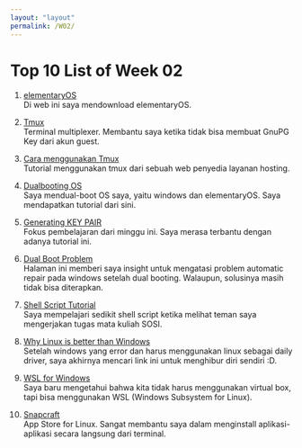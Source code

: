 ```yaml
---
layout: "layout"
permalink: /W02/
---
```


# Top 10 List of Week 02

1. [elementaryOS](https://elementary.io)<br>
Di web ini saya mendownload elementaryOS.

2. [Tmux](https://github.com/tmux/tmux/wiki)<br>
Terminal multiplexer. Membantu saya ketika tidak bisa membuat GnuPG Key dari akun guest.

3. [Cara menggunakan Tmux](https://www.hostinger.co.id/tutorial/tmux-cheat-sheet)<br>
Tutorial menggunakan tmux dari sebuah web penyedia layanan hosting.

4. [Dualbooting OS](https://www.youtube.com/watch?v=tU9whFoOEF0)<br>
Saya mendual-boot OS saya, yaitu windows dan elementaryOS. Saya mendapatkan tutorial dari sini.

5. [Generating KEY PAIR](https://osp4diss.vlsm.org/CBKadal2.html)<br>
Fokus pembelajaran dari minggu ini. Saya merasa terbantu dengan adanya tutorial ini.

6. [Dual Boot Problem](https://superuser.com/questions/1353245/windows-10-stuck-at-automatic-repair-after-dual-booting-with-ubuntu-18-04)<br>
Halaman ini memberi saya insight untuk mengatasi problem automatic repair pada windows setelah dual booting. Walaupun, solusinya masih tidak bisa diterapkan.

7. [Shell Script Tutorial](https://www.shellscript.sh/index.html)<br>
Saya mempelajari sedikit shell script ketika melihat teman saya mengerjakan tugas mata kuliah SOSI.

8. [Why Linux is better than Windows](https://itsfoss.com/linux-better-than-windows)</br>
Setelah windows yang error dan harus menggunakan linux sebagai daily driver, saya akhirnya mencari link ini untuk menghibur diri sendiri :D.

9. [WSL for Windows](https://docs.microsoft.com/en-us/windows/wsl/about)</br>
Saya baru mengetahui bahwa kita tidak harus menggunakan virtual box, tapi bisa menggunakan WSL (Windows Subsystem for Linux).

10. [Snapcraft](https://snapcraft.io/)</br>
App Store for Linux. Sangat membantu saya dalam menginstall aplikasi-aplikasi secara langsung dari terminal.
